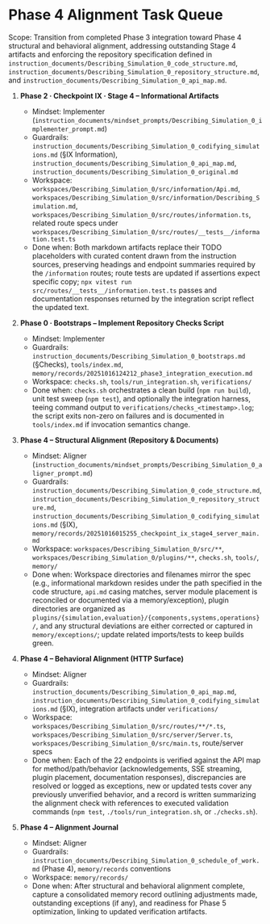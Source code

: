 # Phase 4 Alignment Task Queue

Scope: Transition from completed Phase 3 integration toward Phase 4 structural and behavioral alignment, addressing outstanding Stage 4 artifacts and enforcing the repository specification defined in `instruction_documents/Describing_Simulation_0_code_structure.md`, `instruction_documents/Describing_Simulation_0_repository_structure.md`, and `instruction_documents/Describing_Simulation_0_api_map.md`.

1. **Phase 2 · Checkpoint IX · Stage 4 – Informational Artifacts**
   - Mindset: Implementer (`instruction_documents/mindset_prompts/Describing_Simulation_0_implementer_prompt.md`)
   - Guardrails: `instruction_documents/Describing_Simulation_0_codifying_simulations.md` (§IX Information), `instruction_documents/Describing_Simulation_0_api_map.md`, `instruction_documents/Describing_Simulation_0_original.md`
   - Workspace: `workspaces/Describing_Simulation_0/src/information/Api.md`, `workspaces/Describing_Simulation_0/src/information/Describing_Simulation.md`, `workspaces/Describing_Simulation_0/src/routes/information.ts`, related route specs under `workspaces/Describing_Simulation_0/src/routes/__tests__/information.test.ts`
   - Done when: Both markdown artifacts replace their TODO placeholders with curated content drawn from the instruction sources, preserving headings and endpoint summaries required by the `/information` routes; route tests are updated if assertions expect specific copy; `npx vitest run src/routes/__tests__/information.test.ts` passes and documentation responses returned by the integration script reflect the updated text.

2. **Phase 0 · Bootstraps – Implement Repository Checks Script**
   - Mindset: Implementer
   - Guardrails: `instruction_documents/Describing_Simulation_0_bootstraps.md` (§Checks), `tools/index.md`, `memory/records/20251016124212_phase3_integration_execution.md`
   - Workspace: `checks.sh`, `tools/run_integration.sh`, `verifications/`
   - Done when: `checks.sh` orchestrates a clean build (`npm run build`), unit test sweep (`npm test`), and optionally the integration harness, teeing command output to `verifications/checks_<timestamp>.log`; the script exits non-zero on failures and is documented in `tools/index.md` if invocation semantics change.

3. **Phase 4 – Structural Alignment (Repository & Documents)**
   - Mindset: Aligner (`instruction_documents/mindset_prompts/Describing_Simulation_0_aligner_prompt.md`)
   - Guardrails: `instruction_documents/Describing_Simulation_0_code_structure.md`, `instruction_documents/Describing_Simulation_0_repository_structure.md`, `instruction_documents/Describing_Simulation_0_codifying_simulations.md` (§IX), `memory/records/20251016015255_checkpoint_ix_stage4_server_main.md`
   - Workspace: `workspaces/Describing_Simulation_0/src/**`, `workspaces/Describing_Simulation_0/plugins/**`, `checks.sh`, `tools/`, `memory/`
   - Done when: Workspace directories and filenames mirror the spec (e.g., informational markdown resides under the path specified in the code structure, `api.md` casing matches, server module placement is reconciled or documented via a memory/exception), plugin directories are organized as `plugins/{simulation,evaluation}/{components,systems,operations}/`, and any structural deviations are either corrected or captured in `memory/exceptions/`; update related imports/tests to keep builds green.

4. **Phase 4 – Behavioral Alignment (HTTP Surface)**
   - Mindset: Aligner
   - Guardrails: `instruction_documents/Describing_Simulation_0_api_map.md`, `instruction_documents/Describing_Simulation_0_codifying_simulations.md` (§IX), integration artifacts under `verifications/`
   - Workspace: `workspaces/Describing_Simulation_0/src/routes/**/*.ts`, `workspaces/Describing_Simulation_0/src/server/Server.ts`, `workspaces/Describing_Simulation_0/src/main.ts`, route/server specs
   - Done when: Each of the 22 endpoints is verified against the API map for method/path/behavior (acknowledgements, SSE streaming, plugin placement, documentation responses), discrepancies are resolved or logged as exceptions, new or updated tests cover any previously unverified behavior, and a record is written summarizing the alignment check with references to executed validation commands (`npm test`, `./tools/run_integration.sh`, or `./checks.sh`).

5. **Phase 4 – Alignment Journal**
   - Mindset: Aligner
   - Guardrails: `instruction_documents/Describing_Simulation_0_schedule_of_work.md` (Phase 4), `memory/records` conventions
   - Workspace: `memory/records/`
   - Done when: After structural and behavioral alignment complete, capture a consolidated memory record outlining adjustments made, outstanding exceptions (if any), and readiness for Phase 5 optimization, linking to updated verification artifacts.

